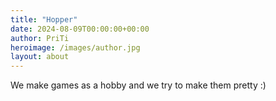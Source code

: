 ```yaml
---
title: "Hopper"
date: 2024-08-09T00:00:00+00:00
author: PriTi
heroimage: /images/author.jpg
layout: about
---
```


We make games as a hobby and we try to make them pretty :)